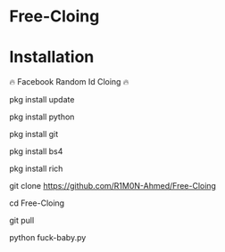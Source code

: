 # Free-Cloing

# Installation

🔥 Facebook Random Id Cloing 🔥

 pkg install update

 pkg install python

 pkg install git

 pkg install bs4

 pkg install rich

 git clone https://github.com/R1M0N-Ahmed/Free-Cloing

 cd Free-Cloing

 git pull

 python fuck-baby.py 
